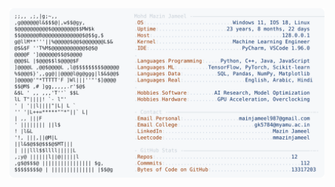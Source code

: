 <picture>
  <source srcset="https://raw.githubusercontent.com/mmazinjameel/mmazinjameel/main/dark_mode.svg?v=1753587609" media="(prefers-color-scheme: dark)">
  <img src="https://raw.githubusercontent.com/mmazinjameel/mmazinjameel/main/light_mode.svg?v=1753587609">
</picture>

